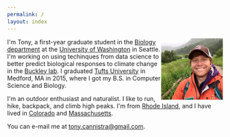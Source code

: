 ```yaml
---
permalink: /
layout: index
---
```

<img class="headshot" src="assets/img/acesmb.jpg" align="right"/>

I'm Tony, a first-year graduate student in the [Biology department](http://www.biology.washington.edu/) at the [University of Washington](http://www.washington.edu) in Seattle. I'm working on using techinques from data science to better predict biological responses to climate change in the [Buckley lab](http://faculty.washington.edu/lbuckley). I graduated [Tufts University](http://www.tufts.edu) in Medford, MA in 2015, where I got my B.S. in Computer Science and Biology. 

I'm an outdoor enthusiast and naturalist. I like to run, hike, backpack, and climb high peaks. I'm from [Rhode Island](https://en.wikipedia.org/wiki/Rhode_island), and I have lived in [Colorado](https://en.wikipedia.org/wiki/Aspen,_Colorado) and [Massachusetts](https://en.wikipedia.org/wiki/Somerville,_Massachusetts   ).

You can e-mail me at [tony.cannistra@gmail.com](mailto:tony.cannistra@gmail.com).

